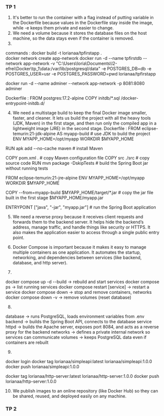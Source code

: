 ### **TP 1**

1. It's better to run the container with a flag instead of putting variable in the Dockerfile because values in the Dockerfile stay inside the image, while -e keeps them private and easier to change.
2. We need a volume because it stores the database files on the host machine, so the data stays even if the container is removed.
3. 
commands :
docker build -t lorianaa/tpfirstapp .  
docker network create app-network 
docker run -d --name tpfirstdb --network app-network -v "C:\Users\loria\Documents\I2-efrei\Docker\tp_1\data:/var/lib/postgresql/data" -e POSTGRES_DB=db -e POSTGRES_USER=usr -e POSTGRES_PASSWORD=pwd lorianaa/tpfirstapp

docker run -d --name adminer --network app-network -p 8081:8080 adminer

Dockerfile :
FROM postgres:17.2-alpine
COPY initdb/*.sql /docker-entrypoint-initdb.d/

4. We need a multistage build to keep the final Docker image smaller, faster, and cleaner. It lets us build the project with all the heavy tools (JDK, Maven) in the first stage, and then run only the compiled app in a lightweight image (JRE) in the second stage.
Dockerfile :
FROM eclipse-temurin:21-jdk-alpine AS myapp-build  # use JDK to build the project
ENV MYAPP_HOME=/opt/myapp
WORKDIR $MYAPP_HOME

RUN apk add --no-cache maven  # install Maven 

COPY pom.xml .                # copy Maven configuration file
COPY src ./src                # copy source code
RUN mvn package -DskipTests   # build the Spring Boot jar without running tests

FROM eclipse-temurin:21-jre-alpine 
ENV MYAPP_HOME=/opt/myapp
WORKDIR $MYAPP_HOME


COPY --from=myapp-build $MYAPP_HOME/target/*.jar # copy the jar file built in the first stage $MYAPP_HOME/myapp.jar

ENTRYPOINT ["java", "-jar", "myapp.jar"] # run the Spring Boot application

5. We need a reverse proxy because it receives client requests and forwards them to the backend server. It helps hide the backend’s address, manage traffic, and handle things like security or HTTPS. It also makes the application easier to access through a single public entry point.

6. Docker Compose is important because it makes it easy to manage multiple containers as one application. It automates the startup, networking, and dependencies between services (like backend, database, and http server).

7. 
docker compose up -d --build → rebuild and start services
docker compose ps → list running services
docker compose restart [service] → restart a service
docker compose down → stop and remove containers, networks
docker compose down -v →  remove volumes (reset database)

8.
database → runs PostgreSQL, loads environment variables from .env
backend → builds the Spring Boot API, connects to the database service
httpd → builds the Apache server, exposes port 8084, and acts as a reverse proxy for the backend
networks → defines a private internal network so services can communicate
volumes → keeps PostgreSQL data even if containers are rebuilt

9.
docker login
docker tag lorianaa/simpleapi:latest lorianaa/simpleapi:1.0.0
docker push lorianaa/simpleapi:1.0.0

docker tag lorianaa/http-server:latest lorianaa/http-server:1.0.0
docker push lorianaa/http-server:1.0.0

10. We publish images to an online repository (like Docker Hub) so they can be shared, reused, and deployed easily on any machine.


### **TP 2** 